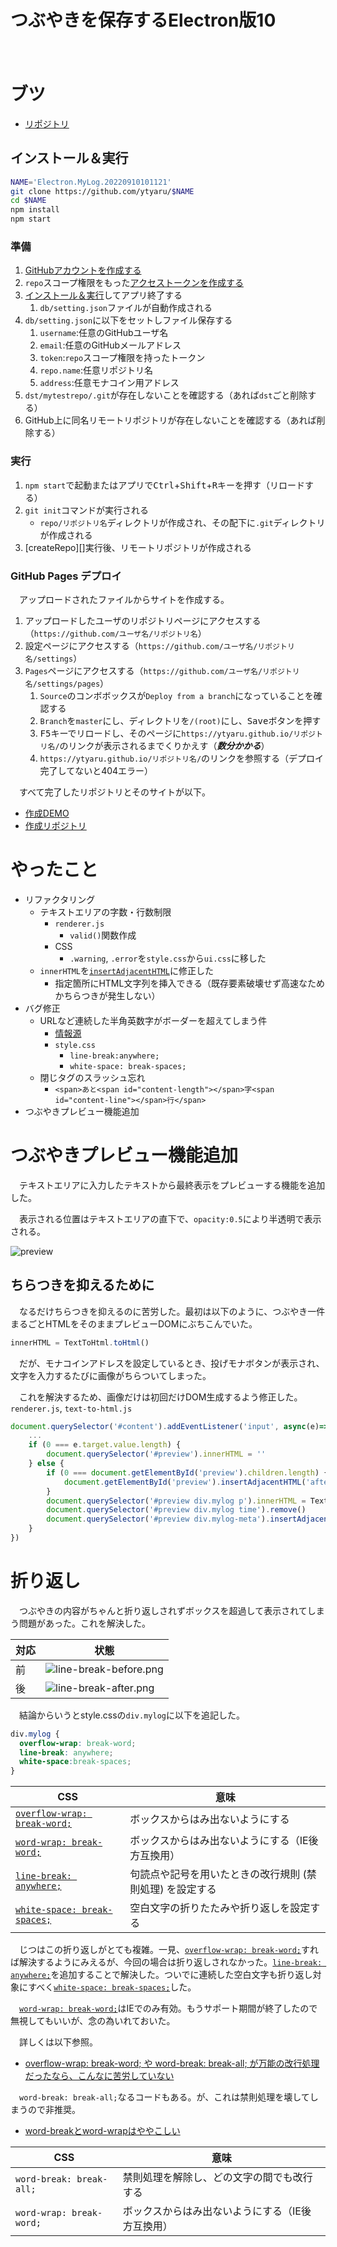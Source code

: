 # つぶやきを保存するElectron版10

　

<!-- more -->

# ブツ

* [リポジトリ][]

[リポジトリ]:https://github.com/ytyaru/Electron.MyLog.20220910101121

## インストール＆実行

```sh
NAME='Electron.MyLog.20220910101121'
git clone https://github.com/ytyaru/$NAME
cd $NAME
npm install
npm start
```

### 準備

1. [GitHubアカウントを作成する](https://github.com/join)
1. `repo`スコープ権限をもった[アクセストークンを作成する](https://github.com/settings/tokens)
1. [インストール＆実行](#install_run)してアプリ終了する
	1. `db/setting.json`ファイルが自動作成される
1. `db/setting.json`に以下をセットしファイル保存する
	1. `username`:任意のGitHubユーザ名
	1. `email`:任意のGitHubメールアドレス
	1. `token`:`repo`スコープ権限を持ったトークン
	1. `repo.name`:任意リポジトリ名
	1. `address`:任意モナコイン用アドレス
1. `dst/mytestrepo/.git`が存在しないことを確認する（あれば`dst`ごと削除する）
1. GitHub上に同名リモートリポジトリが存在しないことを確認する（あれば削除する）

### 実行

1. `npm start`で起動またはアプリで<kbd>Ctrl</kbd>+<kbd>Shift</kbd>+<kbd>R</kbd>キーを押す（リロードする）
1. `git init`コマンドが実行される
	* `repo/リポジトリ名`ディレクトリが作成され、その配下に`.git`ディレクトリが作成される
1. [createRepo][]実行後、リモートリポジトリが作成される

### GitHub Pages デプロイ

　アップロードされたファイルからサイトを作成する。

1. アップロードしたユーザのリポジトリページにアクセスする（`https://github.com/ユーザ名/リポジトリ名`）
1. 設定ページにアクセスする（`https://github.com/ユーザ名/リポジトリ名/settings`）
1. `Pages`ページにアクセスする（`https://github.com/ユーザ名/リポジトリ名/settings/pages`）
    1. `Source`のコンボボックスが`Deploy from a branch`になっていることを確認する
    1. `Branch`を`master`にし、ディレクトリを`/(root)`にし、<kbd>Save</kbd>ボタンを押す
    1. <kbd>F5</kbd>キーでリロードし、そのページに`https://ytyaru.github.io/リポジトリ名/`のリンクが表示されるまでくりかえす（***数分かかる***）
    1. `https://ytyaru.github.io/リポジトリ名/`のリンクを参照する（デプロイ完了してないと404エラー）

　すべて完了したリポジトリとそのサイトが以下。

* [作成DEMO][]
* [作成リポジトリ][]

[作成DEMO]:https://ytyaru.github.io/Electron.MyLog.20220908121018.Site/
[作成リポジトリ]:https://github.com/ytyaru/Electron.MyLog.20220908121018.Site

# やったこと

* リファクタリング
    * テキストエリアの字数・行数制限
        * `renderer.js`
            * `valid()`関数作成
        * CSS
            * `.warning`, `.error`を`style.css`から`ui.css`に移した
    * `innerHTML`を[`insertAdjacentHTML`][]に修正した
        * 指定箇所にHTML文字列を挿入できる（既存要素破壊せず高速なためかちらつきが発生しない）
* バグ修正
    * URLなど連続した半角英数字がボーダーを超えてしまう件
        * [情報源](https://qiita.com/akane_kato/items/2b1385574e1a1babdde1#comment-6ab0c5eb9189b3087baa)
        * `style.css`
            * `line-break:anywhere;`
            * `white-space: break-spaces;`
    * 閉じタグのスラッシュ忘れ
        * `<span>あと<span id="content-length"></span>字<span id="content-line"></span>行</span>`
* つぶやきプレビュー機能追加

[`insertAdjacentHTML`]:https://developer.mozilla.org/ja/docs/Web/API/Element/insertAdjacentHTML

# つぶやきプレビュー機能追加

　テキストエリアに入力したテキストから最終表示をプレビューする機能を追加した。

　表示される位置はテキストエリアの直下で、`opacity:0.5`により半透明で表示される。

![preview][]

[preview]:memo/preview.png

## ちらつきを抑えるために

　なるだけちらつきを抑えるのに苦労した。最初は以下のように、つぶやき一件まるごとHTMLをそのままプレビューDOMにぶちこんでいた。

```javascript
innerHTML = TextToHtml.toHtml()
```

　だが、モナコインアドレスを設定しているとき、投げモナボタンが表示され、文字を入力するたびに画像がちらついてしまった。

　これを解決するため、画像だけは初回だけDOM生成するよう修正した。`renderer.js`, `text-to-html.js`

```javascript
document.querySelector('#content').addEventListener('input', async(e)=>{
    ...
    if (0 === e.target.value.length) {
        document.querySelector('#preview').innerHTML = ''
    } else {
        if (0 === document.getElementById('preview').children.length) {
            document.getElementById('preview').insertAdjacentHTML('afterbegin', TextToHtml.toBody(0, Math.floor(new Date().getTime()/1000), document.querySelector('#address').value))
        }
        document.querySelector('#preview div.mylog p').innerHTML = TextToHtml.toText(e.target.value)
        document.querySelector('#preview div.mylog time').remove()
        document.querySelector('#preview div.mylog-meta').insertAdjacentHTML('afterbegin',TextToHtml.toTime(Math.floor(new Date().getTime()/1000)))
    }
})
```

# 折り返し

　つぶやきの内容がちゃんと折り返しされずボックスを超過して表示されてしまう問題があった。これを解決した。

対応|状態
----|----
前|![line-break-before.png][]
後|![line-break-after.png][]

[line-break-before.png]:memo/line-break-before.png
[line-break-after.png]:memo/line-break-after.png

　結論からいうとstyle.cssの`div.mylog`に以下を追記した。

```css
div.mylog {
  overflow-wrap: break-word;
  line-break: anywhere;
  white-space:break-spaces;
}
```

CSS|意味
---|----
[`overflow-wrap: break-word;`][]|ボックスからはみ出ないようにする
[`word-wrap: break-word;`][]|ボックスからはみ出ないようにする（IE後方互換用）
[`line-break: anywhere;`][]|句読点や記号を用いたときの改行規則 (禁則処理) を設定する
[`white-space: break-spaces;`][]|空白文字の折りたたみや折り返しを設定する

[`overflow-wrap: break-word;`]:https://developer.mozilla.org/ja/docs/Web/CSS/overflow-wrap
[`word-wrap: break-word;`]:http://www.htmq.com/style/word-wrap.shtml
[`line-break: anywhere;`]:https://developer.mozilla.org/ja/docs/Web/CSS/line-break
[`white-space: break-spaces;`]:https://developer.mozilla.org/ja/docs/Web/CSS/white-space

　じつはこの折り返しがとても複雑。一見、[`overflow-wrap: break-word;`][]すれば解決するようにみえるが、今回の場合は折り返しされなかった。[`line-break: anywhere;`][]を追加することで解決した。ついでに連続した空白文字も折り返し対象にすべく[`white-space: break-spaces;`][]した。

　[`word-wrap: break-word;`][]はIEでのみ有効。もうサポート期間が終了したので無視してもいいが、念の為いれておいた。

　詳しくは以下参照。

* [overflow-wrap: break-word; や word-break: break-all; が万能の改行処理だったなら、こんなに苦労していない][]

[overflow-wrap: break-word; や word-break: break-all; が万能の改行処理だったなら、こんなに苦労していない]:https://qiita.com/akane_kato/items/2b1385574e1a1babdde1

　`word-break: break-all;`なるコードもある。が、これは禁則処理を壊してしまうので非推奨。

* [word-breakとword-wrapはややこしい][]

CSS|意味
---|----
`word-break: break-all;`|禁則処理を解除し、どの文字の間でも改行する
`word-wrap: break-word;`|ボックスからはみ出ないようにする（IE後方互換用）

[word-breakとword-wrapはややこしい]:https://w3g.jp/blog/confusing_word-break_word-wrap

